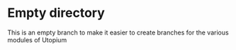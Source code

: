 # Empty directory

This is an empty branch to make it easier to create branches for the various modules of Utopium